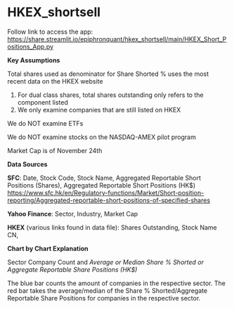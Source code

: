 # HKEX_shortsell
Follow link to access the app: https://share.streamlit.io/epiphronquant/hkex_shortsell/main/HKEX_Short_Positions_App.py

**Key Assumptions**

Total shares used as denominator for Share Shorted % uses the most recent data on the HKEX website

1. For dual class shares, total shares outstanding only refers to the component listed
2. We only examine companies that are still listed on HKEX

We do NOT examine ETFs

We do NOT examine stocks on the NASDAQ-AMEX pilot program

Market Cap is of November 24th

**Data Sources**

**SFC**: Date, Stock Code, Stock Name, Aggregated Reportable Short Positions (Shares), Aggregated Reportable Short Positions (HK$) 
https://www.sfc.hk/en/Regulatory-functions/Market/Short-position-reporting/Aggregated-reportable-short-positions-of-specified-shares 

**Yahoo Finance**: Sector, Industry, Market Cap

**HKEX** (various links found in data file): Shares Outstanding, Stock Name CN, 

**Chart by Chart Explanation**

Sector Company Count and _Average or Median_ _Share % Shorted or Aggregate Reportable Share Positions (HK$)_

The blue bar counts the amount of companies in the respective sector. The red bar takes the average/median of the Share % Shorted/Aggregate Reportable Share Positions for companies in the respective sector.

